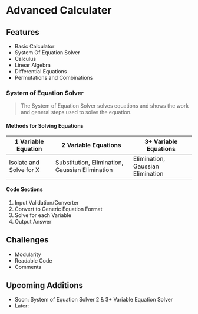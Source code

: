 # Advanced Calculater

## Features
- Basic Calculator
- System Of Equation Solver
- Calculus
- Linear Algebra
- Differential Equations
- Permutations and Combinations

### System of Equation Solver

> The System of Equation Solver solves equations and shows the work and general steps used to solve the equation. 
       

#### Methods for Solving Equations

|     1 Variable Equation    |     2  Variable Equations    |     3+ Variable Equations  |
|------------------------------|-------------------------------|-------------------------------|
|  Isolate and Solve for X     | Substitution, Elimination, Gaussian Elimination    |    Elimination, Gaussian Elimination |

#### Code Sections

1. Input Validation/Converter
1. Convert to Generic Equation Format
1. Solve for each Variable
1. Output Answer

## Challenges
- Modularity
- Readable Code
- Comments

## Upcoming Additions
- Soon: System of Equation Solver 2 & 3+ Variable Equation Solver
- Later: 